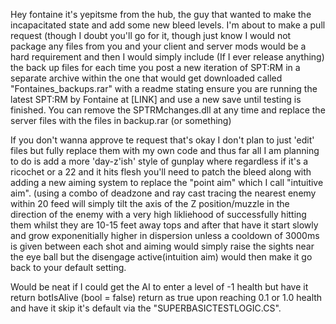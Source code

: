 Hey fontaine it's yepitsme from the hub, the guy that wanted to make the incapacitated state and add some new bleed levels. I'm about to make a pull request (though I doubt you'll go for it, though just know I would not package any files from you and your client and server mods would be a hard requirement and then I would simply include (If I ever release anything) the back up files for each time you post a new iteration of SPT:RM in a separate archive within the one that would get downloaded called "Fontaines_backups.rar" with a readme stating ensure you are running the latest SPT:RM by Fontaine at [LINK] and use a new save until testing is finished. You can remove the SPTRMchanges.dll at any time and replace the server files with the files in backup.rar (or something)

If you don't wanna approve te request that's okay I don't plan to just 'edit' files but fully replace them with my own code and thus far all I am planning to do is add a more 'day-z'ish' style of gunplay where regardless if it's a ricochet or a 22 and it hits flesh you'll need to patch the bleed along with adding a new aiming system to replace the "point aim" which I call "intuitive aim". (using a combo of deadzone and ray cast tracing the nearest enemy within 20 feed will simply tilt the axis of the Z position/muzzle in the direction of the enemy with a very high likliehood of successfully hitting them whilst they are 10-15 feet away tops and after that have it start slowly and grow exponenitially higher in dispersion unless a cooldown of 3000ms is given between each shot and aiming would simply raise the sights near the eye ball but the disengage active(intuition aim) would then make it go back to your default setting.

Would be neat if I could get the AI to enter a level of -1 health but have it return botIsAlive (bool = false) return as true upon reaching 0.1 or 1.0 health and have it skip it's default via the "SUPERBASICTESTLOGIC.CS".
